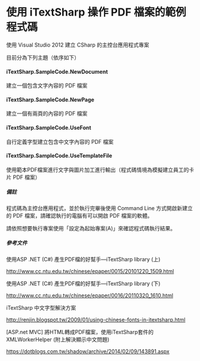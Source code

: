 # 使用 iTextSharp 操作 PDF 檔案的範例程式碼
使用 Visual Studio 2012 建立 CSharp 的主控台應用程式專案

目前分為下列主題（依序如下）

#### iTextSharp.SampleCode.NewDocument

建立一個包含文字內容的 PDF 檔案

#### iTextSharp.SampleCode.NewPage

建立一個有兩頁的內容的 PDF 檔案

#### iTextSharp.SampleCode.UseFont

自行定義字型建立包含中文字內容的 PDF 檔案

#### iTextSharp.SampleCode.UseTemplateFile

使用範本PDF檔案進行文字與圖片加工進行輸出（程式碼情境為模擬建立員工的卡片 PDF 檔案）



##### 備註

程式碼為主控台應用程式，並於執行完畢後使用 Command Line 方式開啟新建立的 PDF 檔案，請確認執行的電腦有可以開啟 PDF 檔案的軟體。

請依照想要執行專案使用「設定為起始專案(A)」來確認程式碼執行結果。



##### 參考文件

使用ASP .NET (C#) 產生PDF檔的好幫手—iTextSharp library (上)

http://www.cc.ntu.edu.tw/chinese/epaper/0015/20101220_1509.html

使用ASP .NET (C#) 產生PDF檔的好幫手—iTextSharp library (下)

http://www.cc.ntu.edu.tw/chinese/epaper/0016/20110320_1610.html

iTextSharp 中文字型解決方案

http://renjin.blogspot.tw/2009/01/using-chinese-fonts-in-itextsharp.html

[ASP.net MVC] 將HTML轉成PDF檔案，使用iTextSharp套件的XMLWorkerHelper (附上解決顯示中文問題)

https://dotblogs.com.tw/shadow/archive/2014/02/09/143891.aspx
